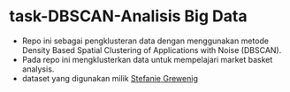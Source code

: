 # task-DBSCAN-Analisis Big Data

* Repo ini sebagai pengklusteran data dengan menggunakan metode Density Based Spatial Clustering of Applications with Noise (DBSCAN).
* Pada repo ini mengklusterkan data untuk mempelajari market basket analysis.
* dataset yang digunakan milik [Stefanie Grewenig](https://github.com/SteffiPeTaffy/machineLearningAZ/blob/master/Machine%20Learning%20A-Z%20Template%20Folder/Part%204%20-%20Clustering/Section%2025%20-%20Hierarchical%20Clustering/Mall_Customers.csv)
